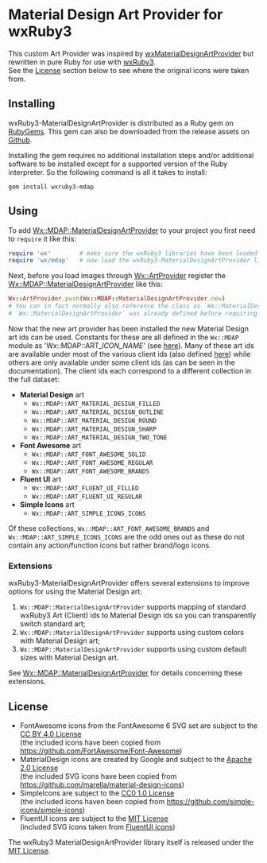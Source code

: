 
# Material Design Art Provider for wxRuby3

This custom Art Provider was inspired by [wxMaterialDesignArtProvider](https://github.com/perazz/wxMaterialDesignArtProvider) 
but rewritten in pure Ruby for use with [wxRuby3](https://github.com/mcorino/wxRuby3).<br>
See the [License](#license) section below to see where the original icons were taken from.

## Installing

wxRuby3-MaterialDesignArtProvider is distributed as a Ruby gem on [RubyGems](https://rubygems.org/). This gem can also 
be downloaded from the release assets on [Github](https://github.com/mcorino/wxRuby3-MaterialDesignArtProvider/releases).

Installing the gem requires no additional installation steps and/or additional software to be installed except for a
supported version of the Ruby interpreter. So the following command is all it takes to install:

```shell
gem install wxruby3-mdap
```

## Using

To add [Wx::MDAP::MaterialDesignArtProvider](https://mcorino.github.io/wxRuby3-MaterialDesignArtProvider/Wx/MDAP/MaterialDesignArtProvider.html) 
to your project you first need to `require` it like this:

```ruby
require 'wx'        # make sure the wxRuby3 libraries have been loaded 
require 'wx/mdap'   # now load the wxRuby3-MaterialDesignArtProvider library
```

Next, before you load images through [Wx::ArtProvider](https://mcorino.github.io/wxRuby3/Wx/ArtProvider.html) register 
the [Wx::MDAP::MaterialDesignArtProvider](https://mcorino.github.io/wxRuby3-MaterialDesignArtProvider/Wx/MDAP/MaterialDesignArtProvider.html) like this:

```ruby
Wx::ArtProvider.push(Wx::MDAP::MaterialDesignArtProvider.new)
# You can in fact normally also reference the class as `Wx::MaterialDesignArtProvider` (unless the constant 
# `Wx::MaterialDesignArtProvider` was already defined before requiring 'wx/mdap').
```

Now that the new art provider has been installed the new Material Design art ids can be used. Constants for these are
all defined in the `Wx::MDAP` module as 'Wx::MDAP::ART_*ICON_NAME*' (see [here](https://mcorino.github.io/wxRuby3-MaterialDesignArtProvider/Wx/MDAP.html)).
Many of these art ids are available under most of the various client ids (also defined [here](https://mcorino.github.io/wxRuby3-MaterialDesignArtProvider/Wx/MDAP.html))
while others are only available under some client ids (as can be seen in the documentation).
The client ids each correspond to a different collection in the full dataset: 

- **Material Design** art
  - `Wx::MDAP::ART_MATERIAL_DESIGN_FILLED`
  - `Wx::MDAP::ART_MATERIAL_DESIGN_OUTLINE`
  - `Wx::MDAP::ART_MATERIAL_DESIGN_ROUND`
  - `Wx::MDAP::ART_MATERIAL_DESIGN_SHARP`
  - `Wx::MDAP::ART_MATERIAL_DESIGN_TWO_TONE`
- **Font Awesome** art
  - `Wx::MDAP::ART_FONT_AWESOME_SOLID`
  - `Wx::MDAP::ART_FONT_AWESOME_REGULAR`
  - `Wx::MDAP::ART_FONT_AWESOME_BRANDS`
- **Fluent UI** art
  - `Wx::MDAP::ART_FLUENT_UI_FILLED`
  - `Wx::MDAP::ART_FLUENT_UI_REGULAR`
- **Simple Icons** art
  - `Wx::MDAP::ART_SIMPLE_ICONS_ICONS`

Of these collections, `Wx::MDAP::ART_FONT_AWESOME_BRANDS` and `Wx::MDAP::ART_SIMPLE_ICONS_ICONS` are the odd
ones out as these do not contain any action/function icons but rather brand/logo icons. 

### Extensions

wxRuby3-MaterialDesignArtProvider offers several extensions to improve options for using the Material Design art:

1. `Wx::MDAP::MaterialDesignArtProvider` supports mapping of standard wxRuby3 Art (Client) ids to Material Design ids so 
   you can transparently switch standard art;
2. `Wx::MDAP::MaterialDesignArtProvider` supports using custom colors with Material Design art;
3. `Wx::MDAP::MaterialDesignArtProvider` supports using custom default sizes with Material Design art.

See [Wx::MDAP::MaterialDesignArtProvider](https://mcorino.github.io/wxRuby3-MaterialDesignArtProvider/Wx/MDAP/MaterialDesignArtProvider.html)
for details concerning these extensions.

## License

- FontAwesome icons from the FontAwesome 6 SVG set are subject to the [CC BY 4.0 License](CCBY4.0-LICENSE)<br>
  (the included icons have been copied from https://github.com/FortAwesome/Font-Awesome)
- MaterialDesign icons are created by Google and subject to the [Apache 2.0 License](Apache2.0-LICENSE)<br>
  (the included SVG icons have been copied from https://github.com/marella/material-design-icons)
- SimpleIcons are subject to the [CC0 1.0 License](CC01.0-LICENSE.md)<br>
  (the included icons haven been copied from https://github.com/simple-icons/simple-icons)
- FluentUI icons are subject to the [MIT License](LICENSE)<br>
  (included SVG icons taken from [FluentUI icons](https://github.com/microsoft/fluentui-system-icons))

The wxRuby3 MaterialDesignArtProvider library itself is released under the [MIT License](LICENSE).
